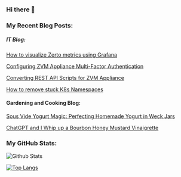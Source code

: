 ### Hi there 👋

<!--
**recklessop/recklessop** is a ✨ _special_ ✨ repository because its `README.md` (this file) appears on your GitHub profile.

Here are some ideas to get you started:

- 🔭 I’m currently working on ...
- 🌱 I’m currently learning ...
- 👯 I’m looking to collaborate on ...
- 🤔 I’m looking for help with ...
- 💬 Ask me about ...
- 📫 How to reach me: ...
- 😄 Pronouns: ...
- ⚡ Fun fact: ...
-->

### My Recent Blog Posts:
##### IT Blog:

[How to visualize Zerto metrics using Grafana](https://www.jpaul.me/2023/04/how-to-visualize-zerto-using-grafna/)

[Configuring ZVM Appliance Multi-Factor Authentication](https://www.jpaul.me/2023/04/zvm-appliance-multi-factor-auth/)

[Converting REST API Scripts for ZVM Appliance](https://www.jpaul.me/2023/04/converting-rest-api-scripts-for-zvm-appliance/)

[How to remove stuck K8s Namespaces](https://www.jpaul.me/2023/01/how-to-remove-stuck-k8s-namespaces/)


#### Gardening and Cooking Blog:

[Sous Vide Yogurt Magic: Perfecting Homemade Yogurt in Weck Jars](https://leaf2lid.com/recipes/sous-vide-yogurt-magic-perfecting-homemade-yogurt-in-weck-jars/)

[ChatGPT and I Whip up a Bourbon Honey Mustard Vinaigrette](https://leaf2lid.com/recipes/culinary-ai-chatgpt-and-i-whip-up-a-bourbon-honey-mustard-vinaigrette/)


<!--
### Coding Activity via WakaTime ###
<img src="https://wakatime.com/share/@57309df2-4461-40ca-b0dc-abcbe405bef1/08681a30-9796-40b0-979e-fa1d914026a7.svg">
-->

### My GitHub Stats:<br>

![Github Stats](https://github-readme-stats.vercel.app/api?username=recklessop&show_icons=true&count_private=true)

[![Top Langs](https://github-readme-stats.vercel.app/api/top-langs/?username=recklessop)](https://github.com/anuraghazra/github-readme-stats)
